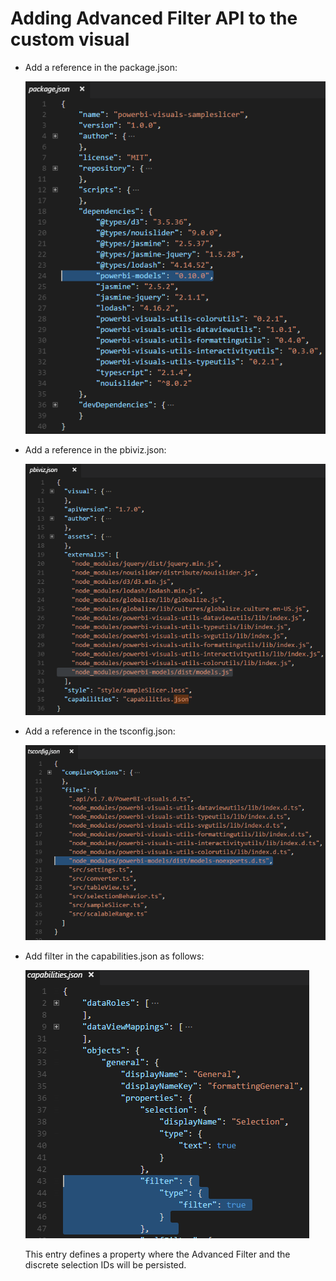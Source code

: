 # Adding Advanced Filter API to the custom visual

- Add a reference in the package.json:

  ![](/doc/images/advanced-filter-api-in-package.json.PNG)

- Add a reference in the pbiviz.json:

  ![](/doc/images/advanced-filter-api-in-pbiviz.json.PNG)

- Add a reference in the tsconfig.json:

  ![](/doc/images/advanced-filter-api-in-tsconfig.json.PNG)
  
- Add filter in the capabilities.json as follows:

  ![](/doc/images/advanced-filter-api-in-capabilities.json.PNG)
  
  This entry defines a property where the Advanced Filter and the discrete selection IDs will be persisted.
